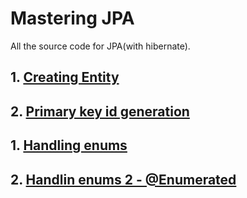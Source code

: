 # Mastering JPA

All the source code for JPA(with hibernate).

## 1. [Creating Entity](https://github.com/eMahtab/mastering-jpa/tree/main/creating-entity) 

## 2. [Primary key id generation](https://github.com/eMahtab/mastering-jpa/tree/main/id-generation) 

## 1. [Handling enums](https://github.com/eMahtab/mastering-jpa/tree/main/enum-1) 

## 2. [Handlin enums 2 - @Enumerated](https://github.com/eMahtab/mastering-jpa/tree/main/enum-2) 
